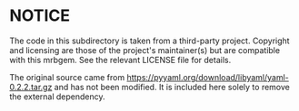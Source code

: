 # NOTICE

The code in this subdirectory is taken from a third-party project.
Copyright and licensing are those of the project's maintainer(s) but
are compatible with this mrbgem.  See the relevant LICENSE file for
details.

The original source came from
https://pyyaml.org/download/libyaml/yaml-0.2.2.tar.gz and has not been
modified.  It is included here solely to remove the external
dependency.

